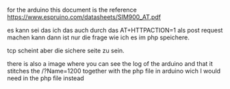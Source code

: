 for the arduino this document is the reference https://www.espruino.com/datasheets/SIM900_AT.pdf

es kann sei  das ich das auch durch das AT+HTTPACTION=1 als post request machen kann dann ist nur die frage wie ich es im php speichere.

tcp scheint aber die sichere seite zu sein.

there is also a image where you can see the log of the arduino and that it stitches the /?Name=1200 together with the php file in arduino wich I would need in the php file instead

